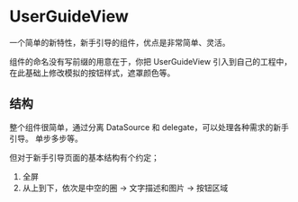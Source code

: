 # UserGuideView
一个简单的新特性，新手引导的组件，优点是非常简单、灵活。

组件的命名没有写前缀的用意在于，你把 UserGuideView 引入到自己的工程中，在此基础上修改模拟的按钮样式，遮罩颜色等。

## 结构
整个组件很简单，通过分离 DataSource 和 delegate，可以处理各种需求的新手引导。
单步多步等。

但对于新手引导页面的基本结构有个约定；
1. 全屏
2. 从上到下，依次是中空的圈 -> 文字描述和图片  -> 按钮区域

